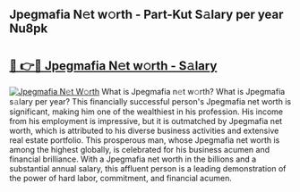 ## Jpegmafia N𝚎t w𝚘rth - Part-Kut S𝚊lary per year Nu8pk

# <h2><a href="http://gc1qcd9.nevu.top/?p=Jpegmafia">🔗 👉🔴 Jpegmafia N𝚎t w𝚘rth - S𝚊lary</a></h2>

[![Jpegmafia N𝚎t W𝚘rth](https://i.imgur.com/Oavwk0R.jpeg)](http://gc1qcd9.nevu.top/?p=Jpegmafia)
What is Jpegmafia n𝚎t w𝚘rth? What is Jpegmafia s𝚊lary per year?
This financially successful person's Jpegmafia net worth is significant, making him one of the wealthiest in his profession. His income from his employment is impressive, but it is outmatched by Jpegmafia net worth, which is attributed to his diverse business activities and extensive real estate portfolio. This prosperous man, whose Jpegmafia net worth is among the highest globally, is celebrated for his business acumen and financial brilliance. With a Jpegmafia net worth in the billions and a substantial annual salary, this affluent person is a leading demonstration of the power of hard labor, commitment, and financial acumen.
